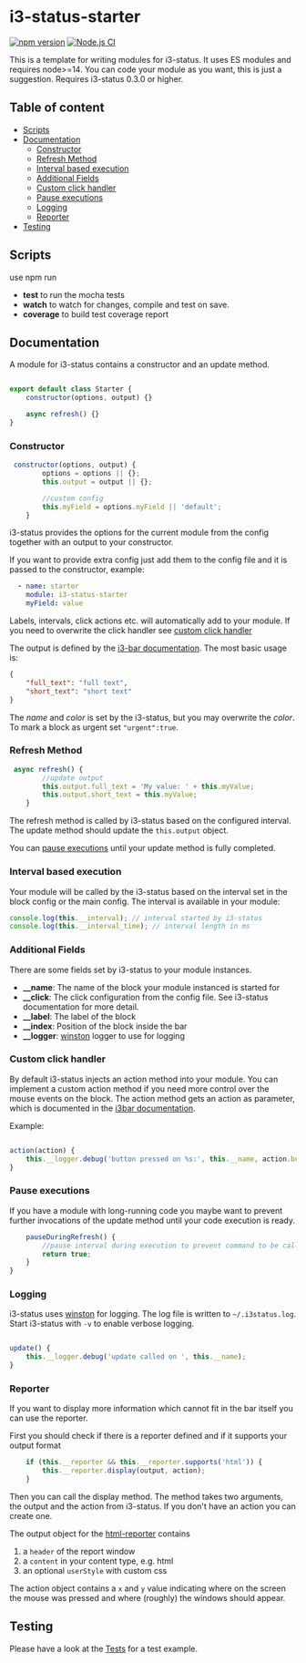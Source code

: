 # i3-status-starter

[![npm version](https://img.shields.io/npm/v/i3-status-starter.svg?style=flat-square)](https://www.npmjs.com/package/i3-status-starter) 
[![Node.js CI](https://github.com/fehmer/i3-status-starter/actions/workflows/node.js.yml/badge.svg)](https://github.com/fehmer/i3-status-starter/actions/workflows/node.js.yml)

This is a template for writing modules for i3-status. It uses ES modules and requires node>=14. You can code your module as you want, this is just a suggestion. Requires i3-status 0.3.0 or higher.

## Table of content

<!-- MarkdownTOC autolink="true" -->

- [Scripts](#scripts)
- [Documentation](#documentation)
    - [Constructor](#constructor)
    - [Refresh Method](#refresh-method)
    - [Interval based execution](#interval-based-execution)
    - [Additional Fields](#additional-fields)
    - [Custom click handler](#custom-click-handler)
    - [Pause executions](#pause-executions)
    - [Logging](#logging)
    - [Reporter](#reporter)
- [Testing](#testing)

<!-- /MarkdownTOC -->


## Scripts

use npm run <target>

- **test** to run the mocha tests
- **watch** to watch for changes, compile and test on save.
- **coverage** to build test coverage report

## Documentation

A module for i3-status contains a constructor and an update method.

``` js

export default class Starter {
    constructor(options, output) {}

    async refresh() {}
}
```


### Constructor

``` js
 constructor(options, output) {
        options = options || {};
        this.output = output || {};

        //custom config
        this.myField = options.myField || 'default';
    }
```

i3-status provides the options for the current module from the config together with an output to your constructor.

If you want to provide extra config just add them to the config file and it is passed to the constructor, example:

``` yml
  - name: starter
    module: i3-status-starter
    myField: value
```

Labels, intervals, click actions etc. will automatically add to your module. If you need to overwrite the click handler see [custom click handler](#custom-click-handler)

The output is defined by the [i3-bar documentation](http://i3wm.org/docs/i3bar-protocol.html#_blocks_in_detail). The most basic usage is:

``` json
{
    "full_text": "full text",
    "short_text": "short text"
}
```

The *name* and *color* is set by the i3-status, but you may overwrite the *color*. To mark a block as urgent set ```"urgent":true```.


### Refresh Method

``` js
 async refresh() {
        //update output
        this.output.full_text = 'My value: ' + this.myValue;
        this.output.short_text = this.myValue;
    }
```

The refresh method is called by i3-status based on the configured interval. The update method should update the ```this.output``` object.

You can [pause executions](#pause-executions) until your update method is fully completed.


### Interval based execution

Your module will be called by the i3-status based on the interval set in the block config or the main config. The interval is available in your module:

``` js
console.log(this.__interval); // interval started by i3-status
console.log(this.__interval_time); // interval length in ms
```


### Additional Fields

There are some fields set by i3-status to your module instances.

- **__name**: The name of the block your module instanced is started for
- **__click**: The click configuration from the config file. See i3-status documentation for more detail.
- **__label**: The label of the block
- **__index**: Position of the block inside the bar
- **__logger**: [winston](https://www.npmjs.com/package/winston) logger to use for logging


### Custom click handler

By default i3-status injects an action method into your module. You can implement a custom action method if you need more control over the mouse events on the block. The action method gets an action as parameter, which is documented in the [i3bar documentation](http://i3wm.org/docs/i3bar-protocol.html#_click_events).

Example:

``` js

action(action) {
    this.__logger.debug('button pressed on %s:', this.__name, action.button);
}
```


### Pause executions

If you have a module with long-running code you maybe want to prevent further invocations of the update method until your code execution is ready.

``` js
    pauseDuringRefresh() {
        //pause interval during execution to prevent command to be called while already running
        return true;
    }
}
```


### Logging

i3-status uses [winston](https://www.npmjs.com/package/winston) for logging. The log file is written to ```~/.i3status.log```. Start i3-status with ```-v``` to enable verbose logging.

``` js

update() {
    this.__logger.debug('update called on ', this.__name);
}

```


### Reporter

If you want to display more information which cannot fit in the bar itself you can use the reporter. 

First you should check if there is a reporter defined and if it supports your output format

``` js
    if (this.__reporter && this.__reporter.supports('html')) {
        this.__reporter.display(output, action);
    }
```

Then you can call the display method. The method takes two arguments, the output and the action from i3-status. If you don't have an action you can create one.

The output object for the [html-reporter](https://github.com/fehmer/i3-status-reporter-html) contains

1. a ```header``` of the report window
2. a ```content``` in your content type, e.g. html
3. an optional ```userStyle``` with custom css

The action object contains a ```x``` and ```y``` value indicating where on the screen the mouse was pressed and where (roughly) the windows should appear.


## Testing

Please have a look at the [Tests](test/index.js) for a test example.